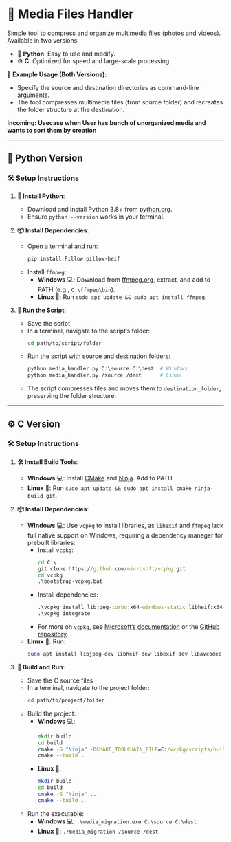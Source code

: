 # 📁 Media Files Handler

Simple tool to compress and organize multimedia files (photos and videos). Available in two versions:  
- 🐍 **Python**: Easy to use and modify.  
- ⚙️ **C**: Optimized for speed and large-scale processing.

**📸 Example Usage (Both Versions):**  
- Specify the source and destination directories as command-line arguments.  
- The tool compresses multimedia files (from source folder) and recreates the folder structure at the destination.

**Incoming: Usecase when User has bunch of unorganized media and wants to sort them by creation**

---

## 🐍 Python Version

### 🛠️ Setup Instructions

1. **🐍 Install Python**:  
   - Download and install Python 3.8+ from [python.org](https://www.python.org/downloads/).  
   - Ensure `python --version` works in your terminal.

2. **📦 Install Dependencies**:  
   - Open a terminal and run:  
     ```bash
     pip install Pillow pillow-heif
     ```  
   - Install `ffmpeg`:  
     - **Windows** 💻: Download from [ffmpeg.org](https://ffmpeg.org/download.html), extract, and add to PATH (e.g., `C:\ffmpeg\bin`).  
     - **Linux** 🐧: Run `sudo apt update && sudo apt install ffmpeg`.

3. **🚀 Run the Script**:  
   - Save the script
   - In a terminal, navigate to the script’s folder:  
     ```bash
     cd path/to/script/folder
     ```  
   - Run the script with source and destination folders:  
     ```bash
     python media_handler.py C:\source C:\dest  # Windows
     python media_handler.py /source /dest      # Linux
     ```  
   - The script compresses files and moves them to `destination_folder`, preserving the folder structure.

---

## ⚙️ C Version

### 🛠️ Setup Instructions

1. **🛠️ Install Build Tools**:  
   - **Windows** 💻: Install [CMake](https://cmake.org/download/) and [Ninja](https://ninja-build.org/). Add to PATH.  
   - **Linux** 🐧: Run `sudo apt update && sudo apt install cmake ninja-build git`.

2. **📦 Install Dependencies**:  
   - **Windows** 💻: Use `vcpkg` to install libraries, as `libexif` and `ffmpeg` lack full native support on Windows, requiring a dependency manager for prebuilt libraries:  
     - Install `vcpkg`:  
       ```cmd
       cd C:\
       git clone https://github.com/microsoft/vcpkg.git
       cd vcpkg
       .\bootstrap-vcpkg.bat
       ```  
     - Install dependencies:  
       ```cmd
       .\vcpkg install libjpeg-turbo:x64-windows-static libheif:x64-windows-static libexif:x64-windows-static ffmpeg:x64-windows-static
       .\vcpkg integrate
       ```  
     - For more on `vcpkg`, see [Microsoft’s documentation](https://learn.microsoft.com/en-us/vcpkg/) or the [GitHub repository](https://github.com/microsoft/vcpkg).  
   - **Linux** 🐧: Run:  
     ```bash
     sudo apt install libjpeg-dev libheif-dev libexif-dev libavcodec-dev libavformat-dev libavutil-dev libswscale-dev
     ```

3. **🚀 Build and Run**:  
   - Save the C source files
   - In a terminal, navigate to the project folder:  
     ```bash
     cd path/to/project/folder
     ```  
   - Build the project:  
     - **Windows** 💻:  
       ```cmd
       mkdir build
       cd build
       cmake -G "Ninja" -DCMAKE_TOOLCHAIN_FILE=C:/vcpkg/scripts/buildsystems/vcpkg.cmake ..
       cmake --build .
       ```  
     - **Linux** 🐧:  
       ```bash
       mkdir build
       cd build
       cmake -G "Ninja" ..
       cmake --build .
       ```  
   - Run the executable:  
     - **Windows** 💻: `.\media_migration.exe C:\source C:\dest`  
     - **Linux** 🐧: `./media_migration /source /dest`